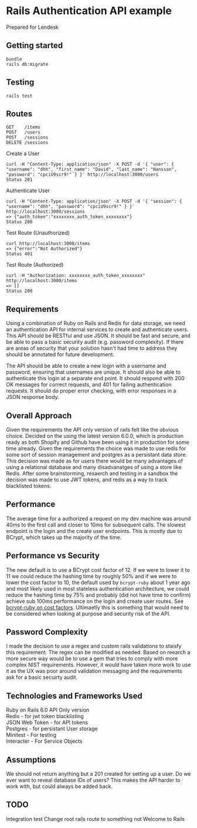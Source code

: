 # Rails Authentication API example

Prepared for Lendesk  

## Getting started

```
bundle
rails db:migrate
```

## Testing  

```
rails test
```

## Routes
```
GET    /items
POST   /users
POST   /sessions
DELETE /sessions
```

Create a User
```
curl -H "Content-Type: application/json" -X POST -d '{ "user": { "username": "dhh", "first_name": "David", "last_name": "Hansson", "password": "cpciU9scr9!" } }' http://localhost:3000/users
Status 201
```

Authenticate User
```
curl -H "Content-Type: application/json" -X POST -d '{ "session": { "username": "dhh", "password": "cpciU9scr9!" } }' http://localhost:3000/sessions
=> {"auth_token":"xxxxxxxx_auth_token_xxxxxxxx"}
Status 200
```

Test Route (Unauthorized)
```
curl http://localhost:3000/items
=> {"error":"Not Authorized"}
Status 401
```

Test Route (Authorized)
```
curl -H "Authorization: xxxxxxxx_auth_token_xxxxxxxx" http://localhost:3000/items
=> []
Status 200
```


## Requirements  
Using a combination of Ruby on Rails and Redis for data storage, we need an authentication API for internal services to create and authenticate users. This API should be RESTful and use JSON. It should be fast and secure, and be able to pass a basic security audit (e.g. password complexity). If there are areas of security that your solution hasn't had time to address they should be annotated for future development.

The API should be able to create a new login with a username and password, ensuring that usernames are unique. It should also be able to authenticate this login at a separate end point. It should respond with 200 OK messages for correct requests, and 401 for failing authentication requests. It should do proper error checking, with error responses in a JSON response body.

## Overall Approach
Given the requirements the API only version of rails felt like the obvious choice. Decided on the using the latest version 6.0.0, which is production ready as both Shopify and Github have been using it in production for some time already. Given the requirements the choice was made to use redis for some sort of session management and postgres as a persistant data store. This decision was made as for users there would be many advantages of using a relational database and many disadvanatges of using a store like Redis. After some brainstorming, resaerch and testing in a sandbox the decision was made to use JWT tokens, and redis as a way to track blacklisted tokens. 

## Performance
The average time for a authorized a request on my dev machine was around 40ms to the first call and closer to 10ms for subsequent calls. The slowest endpoint is the login and the create user endpoints. This is mostly due to BCrypt, which takes up the majority of the time. 

## Performance vs Security
The new default is to use a BCrypt cost factor of 12. If we were to lower it to 11 we could reduce the hashing time by roughly 50% and if we were to lower the cost factor to 10, the default used by `bcrypt-ruby` about 1 year ago and most likely used in most stateless authentication architecture, we could reduce the hashing time by 75% and probably (did not have time to confirm) achieve sub 100ms performance on the login and create user routes. See [bcrypt-ruby on cost factors](https://github.com/codahale/bcrypt-ruby#cost-factors). Ultimaetly this is something that would need to be considered when looking at purpose and security risk of the API.

## Password Complexity
I made the decision to use a regex and custom rails validations to staisfy this requirement. The regex can be modified as needed. Based on reearch a more secure way would be to use a gem that tries to comply with more complex NIST requirements. However, it would have taken more work to use it as the UX was poor around validation messaging and the requirements ask for a basic secuirty audit.  

## Technologies and Frameworks Used
Ruby on Rails 6.0 API Only version  
Redis - for jwt token blacklisting  
JSON Web Token - for API tokens  
Postgres - for persistant User storage  
Minitest - For testing  
Interacter - For Service Objects  

## Assumptions
We should not return anything but a 201 created for setting up a user. Do we ever want to reveal database IDs of users? This makes the API harder to work with, but could always be added back.

## TODO
Integration test
Change root rails route to something not Welcome to Rails
